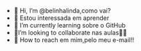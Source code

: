 - 🤧 Hi, I’m @belinhalinda,como vai? 
- 🍙 Estou interessada em aprender 
- 👘 I’m currently learning sobre o GitHub
- 🍱I’m looking to collaborate nas aulas🧟‍♀️
- 🍥 How to reach em mim,pelo meu e-mail!! 

<!---
belinhalinda/belinhalinda is a ✨ special ✨ repository because its `README.md` (this file) appears on your GitHub profile.
You can click the Preview link to take a look at your changes.
--->
